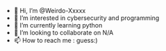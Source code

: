 - 👋 Hi, I’m @Weirdo-Xxxxx
- 👀 I’m interested in cybersecurity and programming
- 🌱 I’m currently learning python
- 💞️ I’m looking to collaborate on N/A
- 📫 How to reach me : guess:)

<!---
Weirdo-Xxxxx/Weirdo-Xxxxx is a ✨ special ✨ repository because its `README.md` (this file) appears on your GitHub profile.
You can click the Preview link to take a look at your changes.
--->
